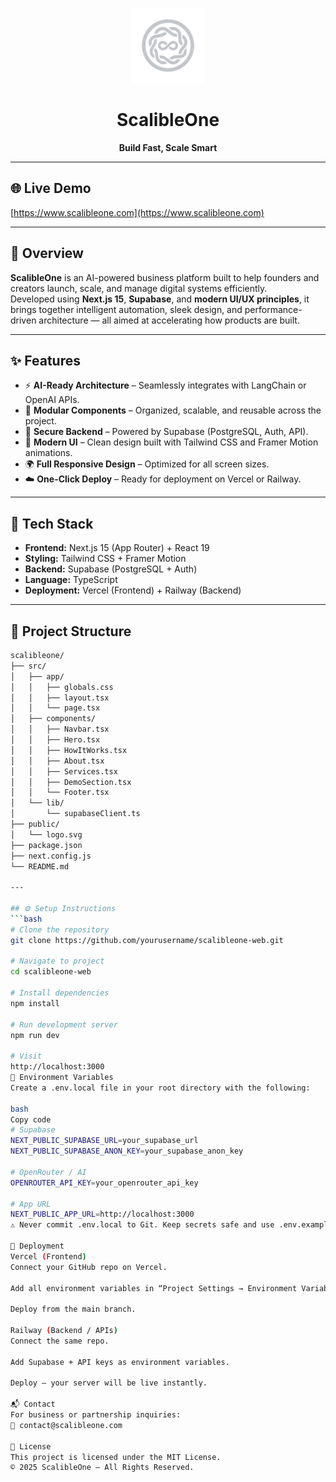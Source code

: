 <p align="center">
  <img src="./src/logo/logo.svg" alt="ScalibleOne Logo" width="120"/>
</p>

<h1 align="center">ScalibleOne</h1>
<p align="center"><strong>Build Fast, Scale Smart</strong></p>

---

## 🌐 Live Demo
[https://www.scalibleone.com](https://www.scalibleone.com)

---

## 🚀 Overview
**ScalibleOne** is an AI-powered business platform built to help founders and creators launch, scale, and manage digital systems efficiently.  
Developed using **Next.js 15**, **Supabase**, and **modern UI/UX principles**, it brings together intelligent automation, sleek design, and performance-driven architecture — all aimed at accelerating how products are built.

---

## ✨ Features
- ⚡ **AI-Ready Architecture** – Seamlessly integrates with LangChain or OpenAI APIs.  
- 🧩 **Modular Components** – Organized, scalable, and reusable across the project.  
- 🔐 **Secure Backend** – Powered by Supabase (PostgreSQL, Auth, API).  
- 🎨 **Modern UI** – Clean design built with Tailwind CSS and Framer Motion animations.  
- 🌍 **Full Responsive Design** – Optimized for all screen sizes.  
- ☁️ **One-Click Deploy** – Ready for deployment on Vercel or Railway.

---

## 🧠 Tech Stack
- **Frontend:** Next.js 15 (App Router) + React 19  
- **Styling:** Tailwind CSS + Framer Motion  
- **Backend:** Supabase (PostgreSQL + Auth)  
- **Language:** TypeScript  
- **Deployment:** Vercel (Frontend) + Railway (Backend)

---

## 🧱 Project Structure
```bash
scalibleone/
├── src/
│   ├── app/
│   │   ├── globals.css
│   │   ├── layout.tsx
│   │   └── page.tsx
│   ├── components/
│   │   ├── Navbar.tsx
│   │   ├── Hero.tsx
│   │   ├── HowItWorks.tsx
│   │   ├── About.tsx
│   │   ├── Services.tsx
│   │   ├── DemoSection.tsx
│   │   └── Footer.tsx
│   └── lib/
│       └── supabaseClient.ts
├── public/
│   └── logo.svg
├── package.json
├── next.config.js
└── README.md

---

## ⚙️ Setup Instructions
```bash
# Clone the repository
git clone https://github.com/yourusername/scalibleone-web.git

# Navigate to project
cd scalibleone-web

# Install dependencies
npm install

# Run development server
npm run dev

# Visit
http://localhost:3000
🔑 Environment Variables
Create a .env.local file in your root directory with the following:

bash
Copy code
# Supabase
NEXT_PUBLIC_SUPABASE_URL=your_supabase_url
NEXT_PUBLIC_SUPABASE_ANON_KEY=your_supabase_anon_key

# OpenRouter / AI
OPENROUTER_API_KEY=your_openrouter_api_key

# App URL
NEXT_PUBLIC_APP_URL=http://localhost:3000
⚠️ Never commit .env.local to Git. Keep secrets safe and use .env.example for public repos.

🚀 Deployment
Vercel (Frontend)
Connect your GitHub repo on Vercel.

Add all environment variables in “Project Settings → Environment Variables”.

Deploy from the main branch.

Railway (Backend / APIs)
Connect the same repo.

Add Supabase + API keys as environment variables.

Deploy — your server will be live instantly.

📬 Contact
For business or partnership inquiries:
📧 contact@scalibleone.com

🪪 License
This project is licensed under the MIT License.
© 2025 ScalibleOne — All Rights Reserved.
